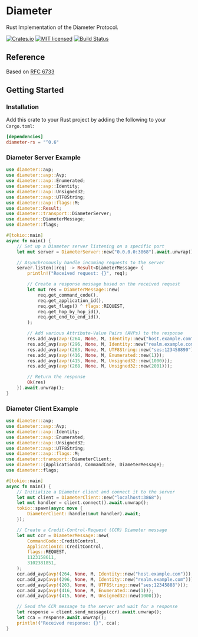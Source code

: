 # Diameter

Rust Implementation of the Diameter Protocol.

[![Crates.io][crates-badge]][crates-url]
[![MIT licensed][mit-badge]][mit-url]
[![Build Status][actions-badge]][actions-url]

[crates-badge]: https://img.shields.io/crates/v/diameter.svg
[crates-url]: https://crates.io/crates/diameter
[mit-badge]: https://img.shields.io/badge/license-MIT-blue.svg
[mit-url]: LICENSE
[actions-badge]: https://github.com/lwlee2608/diameter-rs/actions/workflows/build.yml/badge.svg
[actions-url]: https://github.com/lwlee2608/diameter-rs/actions?query=branch%3Amaster

## Reference
Based on [RFC 6733](https://tools.ietf.org/html/rfc6733)


## Getting Started

### Installation
Add this crate to your Rust project by adding the following to your `Cargo.toml`:

```toml
[dependencies]
diameter-rs = "^0.6"
```

### Diameter Server Example
```rust
use diameter::avp;
use diameter::avp::Avp;
use diameter::avp::Enumerated;
use diameter::avp::Identity;
use diameter::avp::Unsigned32;
use diameter::avp::UTF8String;
use diameter::avp::flags::M;
use diameter::Result;
use diameter::transport::DiameterServer;
use diameter::DiameterMessage;
use diameter::flags;

#[tokio::main]
async fn main() {
    // Set up a Diameter server listening on a specific port
    let mut server = DiameterServer::new("0.0.0.0:3868").await.unwrap();

    // Asynchronously handle incoming requests to the server
    server.listen(|req| -> Result<DiameterMessage> {
        println!("Received request: {}", req);

        // Create a response message based on the received request
        let mut res = DiameterMessage::new(
            req.get_command_code(),
            req.get_application_id(),
            req.get_flags() ^ flags::REQUEST,
            req.get_hop_by_hop_id(),
            req.get_end_to_end_id(),
        );

        // Add various Attribute-Value Pairs (AVPs) to the response
        res.add_avp(avp!(264, None, M, Identity::new("host.example.com")));
        res.add_avp(avp!(296, None, M, Identity::new("realm.example.com")));
        res.add_avp(avp!(263, None, M, UTF8String::new("ses;123458890")));
        res.add_avp(avp!(416, None, M, Enumerated::new(1)));
        res.add_avp(avp!(415, None, M, Unsigned32::new(1000)));
        res.add_avp(avp!(268, None, M, Unsigned32::new(2001)));

        // Return the response
        Ok(res)
    }).await.unwrap();
}

```

### Diameter Client Example
```rust
use diameter::avp;
use diameter::avp::Avp;
use diameter::avp::Identity;
use diameter::avp::Enumerated;
use diameter::avp::Unsigned32;
use diameter::avp::UTF8String;
use diameter::avp::flags::M;
use diameter::transport::DiameterClient;
use diameter::{ApplicationId, CommandCode, DiameterMessage};
use diameter::flags;

#[tokio::main]
async fn main() {
    // Initialize a Diameter client and connect it to the server
    let mut client = DiameterClient::new("localhost:3868");
    let mut handler = client.connect().await.unwrap();
    tokio::spawn(async move {
        DiameterClient::handle(&mut handler).await;
    });

    // Create a Credit-Control-Request (CCR) Diameter message
    let mut ccr = DiameterMessage::new(
        CommandCode::CreditControl,
        ApplicationId::CreditControl,
        flags::REQUEST,
        1123158611,
        3102381851,
    );
    ccr.add_avp(avp!(264, None, M, Identity::new("host.example.com")));
    ccr.add_avp(avp!(296, None, M, Identity::new("realm.example.com")));
    ccr.add_avp(avp!(263, None, M, UTF8String::new("ses;12345888")));
    ccr.add_avp(avp!(416, None, M, Enumerated::new(1)));
    ccr.add_avp(avp!(415, None, M, Unsigned32::new(1000)));

    // Send the CCR message to the server and wait for a response
    let response = client.send_message(ccr).await.unwrap();
    let cca = response.await.unwrap();
    println!("Received response: {}", cca);
}
```

